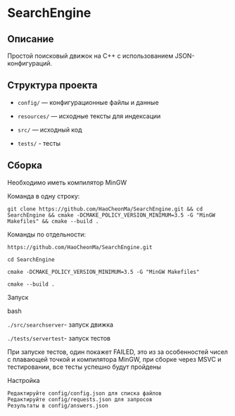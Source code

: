 # SearchEngine


## Описание


Простой поисковый движок на C++ с использованием JSON-конфигураций.


## Структура проекта

- `config/` — конфигурационные файлы и данные

- `resources/` — исходные тексты для индексации

- `src/` — исходный код

- `tests/` - тесты


## Сборка

Необходимо иметь компилятор MinGW

Команда в одну строку:

`git clone https://github.com/HaoCheonMa/SearchEngine.git && cd SearchEngine && cmake -DCMAKE_POLICY_VERSION_MINIMUM=3.5 -G "MinGW Makefiles" && cmake --build .`

Команды по отдельности:

`https://github.com/HaoCheonMa/SearchEngine.git`

`cd SearchEngine`

`cmake -DCMAKE_POLICY_VERSION_MINIMUM=3.5 -G "MinGW Makefiles"`

`cmake --build .`

Запуск

bash

`./src/searchserver`- запуск движка

`./tests/servertest`- запуск тестов

При запуске тестов, один покажет FAILED, это из за особенностей чисел с плавающей точкой и компилятора MinGW, при сборке через MSVC и тестировании, все тесты успешно будут пройдены

Настройка

    Редактируйте config/config.json для списка файлов
    Редактируйте config/requests.json для запросов
    Результаты в config/answers.json
